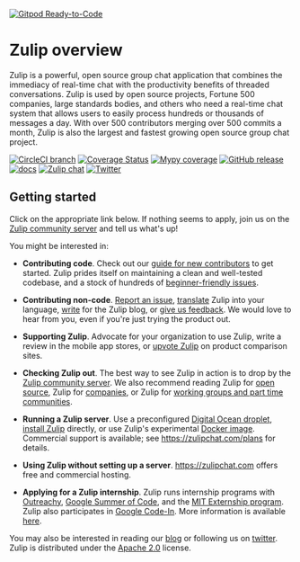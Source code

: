 [![Gitpod Ready-to-Code](https://img.shields.io/badge/Gitpod-Ready--to--Code-blue?logo=gitpod)](https://gitpod.io/#https://github.com/zulip/zulip) 

# Zulip overview

Zulip is a powerful, open source group chat application that combines the
immediacy of real-time chat with the productivity benefits of threaded
conversations. Zulip is used by open source projects, Fortune 500 companies,
large standards bodies, and others who need a real-time chat system that
allows users to easily process hundreds or thousands of messages a day. With
over 500 contributors merging over 500 commits a month, Zulip is also the
largest and fastest growing open source group chat project.

[![CircleCI branch](https://img.shields.io/circleci/project/github/zulip/zulip/master.svg)](https://circleci.com/gh/zulip/zulip/tree/master)
[![Coverage Status](https://img.shields.io/codecov/c/github/zulip/zulip/master.svg)](https://codecov.io/gh/zulip/zulip/branch/master)
[![Mypy coverage](https://img.shields.io/badge/mypy-100%25-green.svg)][mypy-coverage]
[![GitHub release](https://img.shields.io/github/release/zulip/zulip.svg)](https://github.com/zulip/zulip/releases/latest)
[![docs](https://readthedocs.org/projects/zulip/badge/?version=latest)](https://zulip.readthedocs.io/en/latest/)
[![Zulip chat](https://img.shields.io/badge/zulip-join_chat-brightgreen.svg)](https://chat.zulip.org)
[![Twitter](https://img.shields.io/badge/twitter-@zulip-blue.svg?style=flat)](https://twitter.com/zulip)

[mypy-coverage]: https://blog.zulip.org/2016/10/13/static-types-in-python-oh-mypy/

## Getting started

Click on the appropriate link below. If nothing seems to apply,
join us on the
[Zulip community server](https://zulip.readthedocs.io/en/latest/contributing/chat-zulip-org.html)
and tell us what's up!

You might be interested in:

* **Contributing code**. Check out our
  [guide for new contributors](https://zulip.readthedocs.io/en/latest/overview/contributing.html)
  to get started. Zulip prides itself on maintaining a clean and
  well-tested codebase, and a stock of hundreds of
  [beginner-friendly issues][beginner-friendly].

* **Contributing non-code**.
  [Report an issue](https://zulip.readthedocs.io/en/latest/overview/contributing.html#reporting-issue),
  [translate](https://zulip.readthedocs.io/en/latest/translating/translating.html) Zulip
  into your language,
  [write](https://zulip.readthedocs.io/en/latest/overview/contributing.html#zulip-outreach)
  for the Zulip blog, or
  [give us feedback](https://zulip.readthedocs.io/en/latest/overview/contributing.html#user-feedback). We
  would love to hear from you, even if you're just trying the product out.

* **Supporting Zulip**. Advocate for your organization to use Zulip, write a
  review in the mobile app stores, or
  [upvote Zulip](https://zulip.readthedocs.io/en/latest/overview/contributing.html#zulip-outreach) on
  product comparison sites.

* **Checking Zulip out**. The best way to see Zulip in action is to drop by
  the
  [Zulip community server](https://zulip.readthedocs.io/en/latest/contributing/chat-zulip-org.html). We
  also recommend reading Zulip for
  [open source](https://zulipchat.com/for/open-source/), Zulip for
  [companies](https://zulipchat.com/for/companies/), or Zulip for
  [working groups and part time communities](https://zulipchat.com/for/working-groups-and-communities/).

* **Running a Zulip server**. Use a preconfigured [Digital Ocean droplet](https://marketplace.digitalocean.com/apps/zulip),
  [install Zulip](https://zulip.readthedocs.io/en/stable/production/install.html)
  directly, or use Zulip's
  experimental [Docker image](https://zulip.readthedocs.io/en/latest/production/deployment.html#zulip-in-docker).
  Commercial support is available; see <https://zulipchat.com/plans> for details.

* **Using Zulip without setting up a server**. <https://zulipchat.com> offers
  free and commercial hosting.

* **Applying for a Zulip internship**. Zulip runs internship programs with
  [Outreachy](https://www.outreachy.org/),
  [Google Summer of Code](https://developers.google.com/open-source/gsoc/),
  and the
  [MIT Externship program](https://alum.mit.edu/students/NetworkwithAlumni/ExternshipProgram). Zulip
  also participates in
  [Google Code-In](https://developers.google.com/open-source/gci/). More
  information is available
  [here](https://zulip.readthedocs.io/en/latest/overview/contributing.html#internship-programs).

You may also be interested in reading our [blog](http://blog.zulip.org/) or
following us on [twitter](https://twitter.com/zulip).
Zulip is distributed under the
[Apache 2.0](https://github.com/zulip/zulip/blob/master/LICENSE) license.

[beginner-friendly]: https://github.com/zulip/zulip/issues?q=is%3Aopen+is%3Aissue+label%3A%22good+first+issue%22
